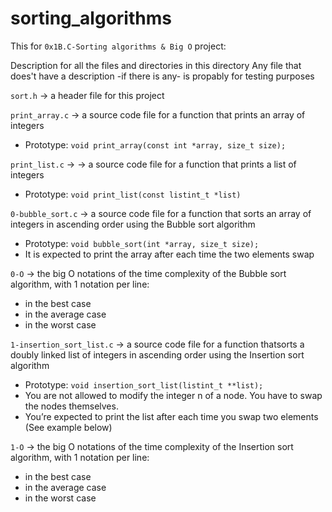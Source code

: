 # sorting_algorithms
This for `0x1B.C-Sorting algorithms & Big O` project:

Description for all the files and directories in this directory
Any file that does't have a description -if there is any- is propably for testing purposes


`sort.h` -> a header file for this project


`print_array.c` -> a source code file for a function that prints an array of integers
- Prototype: `void print_array(const int *array, size_t size);`


`print_list.c` -> -> a source code file for a function that prints a list of integers
- Prototype: `void print_list(const listint_t *list)`


`0-bubble_sort.c` -> a source code file for a function that sorts an array of integers in ascending order using the Bubble sort algorithm
- Prototype: `void bubble_sort(int *array, size_t size);`
- It is expected to print the array after each time the two elements swap

`0-O` -> the big O notations of the time complexity of the Bubble sort algorithm, with 1 notation per line:
- in the best case
- in the average case
- in the worst case


`1-insertion_sort_list.c` -> a source code file for a function thatsorts a doubly linked list of integers in ascending order using the Insertion sort algorithm
- Prototype: `void insertion_sort_list(listint_t **list);`
- You are not allowed to modify the integer n of a node. You have to swap the nodes themselves.
- You’re expected to print the list after each time you swap two elements (See example below)

`1-O` -> the big O notations of the time complexity of the Insertion sort algorithm, with 1 notation per line:
- in the best case
- in the average case
- in the worst case
